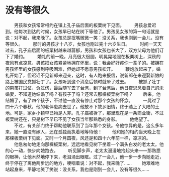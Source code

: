 # 没有等很久
　　男孩和女孩常常相约在镇上孔子庙后面的板栗树下见面。 
　　男孩总爱迟到。他每次到达的时候，女孩早已站在树下等他了。男孩见女孩的第一句话就是说：对不起，我来晚了。女孩总是抿嘴微微一笑：没关系，我也刚到一会儿，没有等很久。 
　　那时的男孩才十八岁，女孩也刚过完十六岁生日。 
　　时间一天天过去，孔子庙后面的板栗树越来越蓊郁，男孩和女孩也长大了，双方父母为他们订下了婚约。 
　　婚礼的前一晚，月亮很大很圆，明晃晃地照在板栗树上，深秋的夜风有点凉意，男孩把女孩紧紧地拥在怀里，说：我会好好疼你一辈子的。被拥在男孩怀里的女孩感到呼吸困难，但她却不愿意男孩松开。 
　　鞭炮放起来了，婚礼开始了，但迟迟不见新郎来迎亲，这时，有人跑来报信，说新郎在来迎娶新娘的路上被国民党抓壮丁了。女孩听到这个消息后顿时就晕了过去。 
　　被抓了壮丁的男孩打过仗，负过伤，最后随军去了台湾，到了台湾后，他日夜思念着自己的未婚妻，不知道她结婚了吗？有孩子了吗？还常去那棵板栗树下吗？ 
　　后来，他结婚了，有了四个孩子，不过他一直没有停止对那个女孩的怀念。 
　　一晃过了四十六个春秋，他的老伴患病去世了。他放不下故乡旧情，终于踏上了大陆的土地。可是，家乡小镇早已物是人非。孔子庙被拆了，那里现在是一条商业街，不过板栗树还在，只是树下早已不见了女孩当年那熟悉的身影。 
　　他绝望了。 
　　不过，有关部门终于帮助他联系到了当年那个女孩。令他惊异的是，这么多年来，她一直没有嫁人，还在孤独而执着地等待他！ 
　　他和她的相约当天晚上在那棵板栗树下见面。又时一个月圆夜，风还是和四十六年前一样，凉凉的。 
　　他急匆匆地走向那棵板栗树，远远地看见树下坐着一个满头白发的老太太。他的心一动，快步向她跑去。 
　　听见脚步声，老太太漫漫地抬起头来——那熟悉的眼神，让他木然地停下来，老泪涌出眼眶。过了一会儿，他一步一步向她走近，终于停在了离他两步远的地方，哽咽着说：对不起，我来晚了…… 
　　她艰难地站起身来，平静地笑了笑说：没关系，我也是刚到一会儿，没有等很久……
 